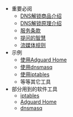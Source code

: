 <!-- _sidebar.md -->
* 重要必阅
  * [DNS解锁商品介绍](README.md)
  * [DNS解锁原理介绍](principle.md)
  * [服务条款](tos.md)
  * [提问的智慧](two.md)
  * [流媒体规则](rule.md)
* 示例
  * [使用Adguard Home](example/adguardhome.md)
  * [使用dnsmasq](example/dnsmasq.md)
  * [使用iptables](example/iptables.md)
  * 等等其它工具
* 部分用到的软件工具
  * [iptables](appdoc/iptablesdoc.md)
  * [Adguard Home](/appdoc/adguardhomedoc.md)
  * [dnsmasq](appdoc/dnsmasqdoc.md)